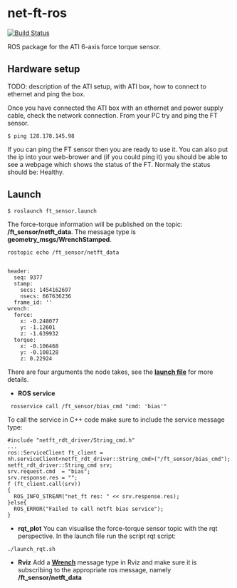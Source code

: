# net-ft-ros
[![Build Status](https://travis-ci.org/epfl-lasa/net-ft-ros.svg?branch=master)](https://travis-ci.org/epfl-lasa/net-ft-ros)

ROS package for the ATI 6-axis force torque sensor.

## Hardware setup

TODO: description of the ATI setup, with ATI box, how to connect to ethernet and ping the box.

Once you have connected the ATI box with an ethernet and power supply cable, check 
the network connection. From your PC try and ping the FT sensor.
```
$ ping 128.178.145.98
```
If you can ping the FT sensor then you are ready to use it. You can also put the ip into your web-brower 
and (if you could ping it) you should be able to see a webpage which shows the status of the FT. Normaly
the status should be: Healthy.

## Launch

```
$ roslaunch ft_sensor.launch 
```

The force-torque information will be published on the topic: **/ft_sensor/netft_data**.
The message type is **geometry_msgs/WrenchStamped**.
```
rostopic echo /ft_sensor/netft_data


header: 
  seq: 9377
  stamp: 
    secs: 1454162697
    nsecs: 667636236
  frame_id: ''
wrench: 
  force: 
    x: -0.248077
    y: -1.12601
    z: -1.639932
  torque: 
    x: -0.106468
    y: -0.108128
    z: 0.22924
```

There are four arguments the node takes, see the  [**launch file**](https://github.com/epfl-lasa/net-ft-ros/blob/master/launch/ft_sensor.launch)  for more details.

* **ROS service**
```
 rosservice call /ft_sensor/bias_cmd "cmd: 'bias'"
```
To call the service in C++ code make sure to include the service message type:
```
#include "netft_rdt_driver/String_cmd.h"
...
ros::ServiceClient ft_client = nh.serviceClient<netft_rdt_driver::String_cmd>("/ft_sensor/bias_cmd");
netft_rdt_driver::String_cmd srv;
srv.request.cmd  = "bias";
srv.response.res = "";
f (ft_client.call(srv))
{
  ROS_INFO_STREAM("net_ft res: " << srv.response.res);
}else{
  ROS_ERROR("Failed to call netft bias service");
}
```


* **rqt_plot**
You can visualise the force-torque sensor topic with the rqt perspective. In the 
launch file run the script rqt script:
```
./launch_rqt.sh
```

* **Rviz**
Add a [**Wrench**](http://wiki.ros.org/rviz/DisplayTypes/Wrench) message type in Rviz and make sure
it is subscribing to the appropriate ros message, namely **/ft_sensor/netft_data** 


